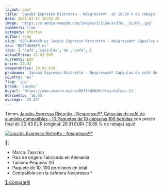 ```yaml
---
layout: post
title: 'Jacobs Espresso Ristretto - Nespresso®*  al 16.65 % de rebaja'
date: 2021-02-17 10:03:29
image: 'https://m.media-amazon.com/images/I/51SAuxr3TmL._SL200_.jpg'
comments: true
category: ofertas
author: ring
slug: 'B0714HXNXR-es Jacobs Espresso Ristretto - Nespresso®* Cápsulas de café...'
sku: 'B0714HXNXR-es'
tags: [ 'café','cápsulas','de','café', ]
actualPrice: 22.43 EUR
currency: EUR
price: 22.43
comparePrice: 26.91 EUR
prodname: 'Jacobs Espresso Ristretto - Nespresso®* Cápsulas de café de aluminio compatibles - 10 Paquetes de 10 cápsulas  100 bebidas '
country: 'es'
flag: '🇪🇸'
brand: 'Jacobs'
buyurl: 'https://www.amazon.es/dp/B0714HXNXR/?tag=tolees-21'
descuento: '16.65'
average: '22.43'
---
```


Tienes [Jacobs Espresso Ristretto - Nespresso®* Cápsulas de café de aluminio compatibles - 10 Paquetes de 10 cápsulas  100 bebidas ](https://www.amazon.es/dp/B0714HXNXR/?tag=tolees-21) con precio final de  22.43 EUR (original: 26.91 EUR) (16.65 %  de rebaja) aqui!

[![Jacobs Espresso Ristretto - Nespresso®* ](https://m.media-amazon.com/images/I/51SAuxr3TmL._SL200_.jpg)](https://www.amazon.es/dp/B0714HXNXR/?tag=tolees-21)

🔎:

- Marca: Tassimo
- País de origen: Fabricado en Alemania
- Tamaño Pequeño (S)
- Paquete de 10, 100 porciones en total
- Compatible con la cafetera Nespresso *

[🛒 Comprar!!!](https://www.amazon.es/dp/B0714HXNXR/?tag=tolees-21)
